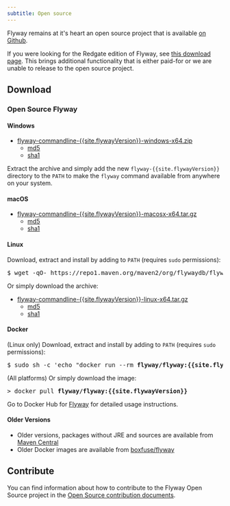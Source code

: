 ```yaml
---
subtitle: Open source
---
```

Flyway remains at it's heart an open source project that is available [on Github](https://github.com/flyway/flyway).

If you were looking for the Redgate edition of Flyway, see [this download page](Usage/Command-Line). This brings additional functionality that is either paid-for or we are unable to release to the open source project.
## Download

### Open Source Flyway
#### Windows

- [flyway-commandline-{{site.flywayVersion}}-windows-x64.zip](https://repo1.maven.org/maven2/org/flywaydb/flyway-commandline/{{site.flywayVersion}}/flyway-commandline-{{site.flywayVersion}}-windows-x64.zip)
  - [md5](https://repo1.maven.org/maven2/org/flywaydb/flyway-commandline/{{site.flywayVersion}}/flyway-commandline-{{site.flywayVersion}}-windows-x64.zip.md5)
  - [sha1](https://repo1.maven.org/maven2/org/flywaydb/flyway-commandline/{{site.flywayVersion}}/flyway-commandline-{{site.flywayVersion}}-windows-x64.zip.sha1)

Extract the archive and simply add the new `flyway-{{site.flywayVersion}}` directory to the `PATH` to make the `flyway` command available from anywhere on your system.

#### macOS

- [flyway-commandline-{{site.flywayVersion}}-macosx-x64.tar.gz](https://repo1.maven.org/maven2/org/flywaydb/flyway-commandline/{{site.flywayVersion}}/flyway-commandline-{{site.flywayVersion}}-macosx-x64.tar.gz)
  - [md5](https://repo1.maven.org/maven2/org/flywaydb/flyway-commandline/{{site.flywayVersion}}/flyway-commandline-{{site.flywayVersion}}-macosx-x64.tar.gz.md5)
  - [sha1](https://repo1.maven.org/maven2/org/flywaydb/flyway-commandline/{{site.flywayVersion}}/flyway-commandline-{{site.flywayVersion}}-macosx-x64.tar.gz.sha1)

#### Linux

Download, extract and install by adding to `PATH` (requires `sudo` permissions):
 <pre class="console" style="overflow-x: auto"><span>$</span> wget -qO- https://repo1.maven.org/maven2/org/flywaydb/flyway-commandline/{{site.flywayVersion}}/<strong>flyway-commandline-{{site.flywayVersion}}-linux-x64.tar.gz</strong> | tar -xvz && sudo ln -s `pwd`/flyway-{{site.flywayVersion}}/flyway /usr/local/bin </pre>

Or simply download the archive:

- [flyway-commandline-{{site.flywayVersion}}-linux-x64.tar.gz](https://repo1.maven.org/maven2/org/flywaydb/flyway-commandline/{{site.flywayVersion}}/flyway-commandline-{{site.flywayVersion}}-linux-x64.tar.gz)
    - [md5](https://repo1.maven.org/maven2/org/flywaydb/flyway-commandline/{{site.flywayVersion}}/flyway-commandline-{{site.flywayVersion}}-linux-x64.tar.gz.md5)
    - [sha1](https://repo1.maven.org/maven2/org/flywaydb/flyway-commandline/{{site.flywayVersion}}/flyway-commandline-{{site.flywayVersion}}-linux-x64.tar.gz.sha1)

#### Docker
(Linux only) Download, extract and install by adding to `PATH` (requires `sudo` permissions):

 <pre class="console"><span>$</span> sudo sh -c 'echo "docker run --rm <strong>flyway/flyway:{{site.flywayVersion}} $*</strong>" > /usr/local/bin/flyway && chmod +x /usr/local/bin/flyway'</pre>

(All platforms) Or simply download the image:

 <pre class="console"><span>&gt;</span> docker pull <strong>flyway/flyway:{{site.flywayVersion}}</strong></pre>

Go to Docker Hub for [Flyway](https://hub.docker.com/r/flyway/flyway/) for detailed usage instructions.

#### Older Versions
- Older versions, packages without JRE and sources are available from [Maven Central](https://repo1.maven.org/maven2/org/flywaydb/flyway-commandline)
- Older Docker images are available from [boxfuse/flyway](https://hub.docker.com/r/boxfuse/flyway/)

## Contribute
You can find information about how to contribute to the Flyway Open Source project in the [Open Source contribution documents](https://flyway.github.io/flyway/).
